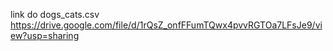 link do dogs_cats.csv https://drive.google.com/file/d/1rQsZ_onfFFumTQwx4pvvRGTOa7LFsJe9/view?usp=sharing
